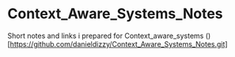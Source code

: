 # Context_Aware_Systems_Notes
Short notes and links i prepared for Context_aware_systems
 ()[https://github.com/danieldizzy/Context_Aware_Systems_Notes.git]
